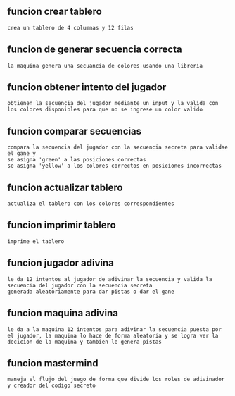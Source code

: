 ## funcion crear tablero
    crea un tablero de 4 columnas y 12 filas

## funcion de generar secuencia correcta
    la maquina genera una secuancia de colores usando una libreria

## funcion obtener intento del jugador 
    obtienen la secuencia del jugador mediante un input y la valida con los colores disponibles para que no se ingrese un color valido

## funcion comparar secuencias
    compara la secuencia del jugador con la secuencia secreta para validae el gane y 
    se asigna 'green' a las posiciones correctas
    se asigna 'yellow' a los colores correctos en posiciones incorrectas

## funcion actualizar tablero 
    actualiza el tablero con los colores correspondientes

## funcion imprimir tablero
    imprime el tablero

## funcion jugador adivina
    le da 12 intentos al jugador de adivinar la secuencia y valida la secuencia del jugador con la secuencia secreta
    generada aleatoriamente para dar pistas o dar el gane

## funcion maquina adivina
    le da a la maquina 12 intentos para adivinar la secuencia puesta por el jugador, la maquina lo hace de forma aleatoria y se logra ver la decicion de la maquina y tambien le genera pistas

## funcion mastermind 
    maneja el flujo del juego de forma que divide los roles de adivinador y creador del codigo secreto